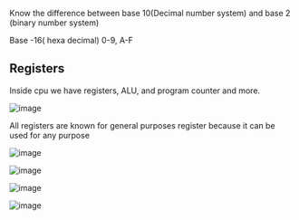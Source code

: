 Know the difference between base 10(Decimal number system) and base 2 (binary number system)

Base -16( hexa decimal) 0-9, A-F

## Registers

Inside cpu we have registers, ALU, and program counter and more.

![image](https://github.com/user-attachments/assets/7efd2d4b-7c5b-4ba3-b853-01541628fe25)

All registers are known for general purposes register because it can be used for any purpose


![image](https://github.com/user-attachments/assets/0f3b89c5-68f1-4ffe-b5b1-ec324fb5d06b)

![image](https://github.com/user-attachments/assets/965fa5d6-c3f4-40a0-b031-e3146a090d72)

![image](https://github.com/user-attachments/assets/e0391a04-71c6-471e-bcd6-6574ff7ce9e9)

![image](https://github.com/user-attachments/assets/c975d916-1028-42e2-8de8-1d4b7940327e)

